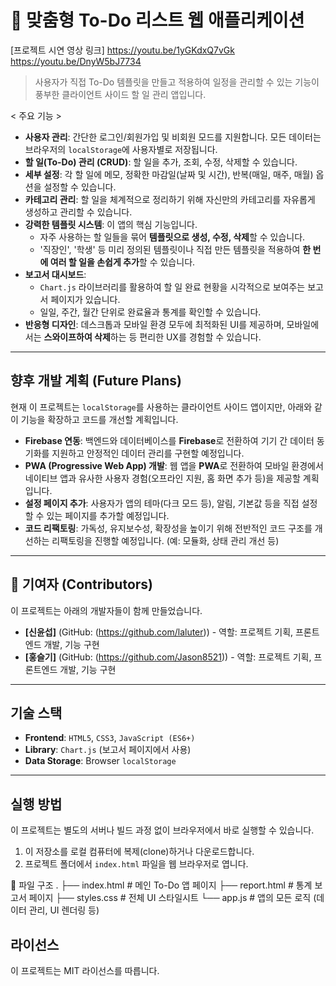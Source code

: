 # 🚀 맞춤형 To-Do 리스트 웹 애플리케이션

[프로젝트 시연 영상 링크]
https://youtu.be/1yGKdxQ7vGk 
https://youtu.be/DnyW5bJ7734 


> 사용자가 직접 To-Do 템플릿을 만들고 적용하여 일정을 관리할 수 있는 기능이 풍부한 클라이언트 사이드 할 일 관리 앱입니다.

< 주요 기능 >

- **사용자 관리**: 간단한 로그인/회원가입 및 비회원 모드를 지원합니다. 모든 데이터는 브라우저의 `localStorage`에 사용자별로 저장됩니다.
- **할 일(To-Do) 관리 (CRUD)**: 할 일을 추가, 조회, 수정, 삭제할 수 있습니다.
- **세부 설정**: 각 할 일에 메모, 정확한 마감일(날짜 및 시간), 반복(매일, 매주, 매월) 옵션을 설정할 수 있습니다.
- **카테고리 관리**: 할 일을 체계적으로 정리하기 위해 자신만의 카테고리를 자유롭게 생성하고 관리할 수 있습니다.
- **강력한 템플릿 시스템**: 이 앱의 핵심 기능입니다.
  - 자주 사용하는 할 일들을 묶어 **템플릿으로 생성, 수정, 삭제**할 수 있습니다.
  - '직장인', '학생' 등 미리 정의된 템플릿이나 직접 만든 템플릿을 적용하여 **한 번에 여러 할 일을 손쉽게 추가**할 수 있습니다.
- **보고서 대시보드**:
  - `Chart.js` 라이브러리를 활용하여 할 일 완료 현황을 시각적으로 보여주는 보고서 페이지가 있습니다.
  - 일일, 주간, 월간 단위로 완료율과 통계를 확인할 수 있습니다.
- **반응형 디자인**: 데스크톱과 모바일 환경 모두에 최적화된 UI를 제공하며, 모바일에서는 **스와이프하여 삭제**하는 등 편리한 UX를 경험할 수 있습니다.

---

## 향후 개발 계획 (Future Plans)

현재 이 프로젝트는 `localStorage`를 사용하는 클라이언트 사이드 앱이지만, 아래와 같이 기능을 확장하고 코드를 개선할 계획입니다.

- **Firebase 연동**: 백엔드와 데이터베이스를 **Firebase**로 전환하여 기기 간 데이터 동기화를 지원하고 안정적인 데이터 관리를 구현할 예정입니다.
- **PWA (Progressive Web App) 개발**: 웹 앱을 **PWA**로 전환하여 모바일 환경에서 네이티브 앱과 유사한 사용자 경험(오프라인 지원, 홈 화면 추가 등)을 제공할 계획입니다.
- **설정 페이지 추가**: 사용자가 앱의 테마(다크 모드 등), 알림, 기본값 등을 직접 설정할 수 있는 페이지를 추가할 예정입니다.
- **코드 리팩토링**: 가독성, 유지보수성, 확장성을 높이기 위해 전반적인 코드 구조를 개선하는 리팩토링을 진행할 예정입니다. (예: 모듈화, 상태 관리 개선 등)

---

## 👥 기여자 (Contributors)

이 프로젝트는 아래의 개발자들이 함께 만들었습니다.

- **[신윤섭]** (GitHub: (https://github.com/laluter)) - 역할: 프로젝트 기획, 프론트엔드 개발, 기능 구현
- **[홍슬기]** (GitHub: (https://github.com/Jason8521)) - 역할: 프로젝트 기획, 프론트엔드 개발, 기능 구현

---

## 기술 스택

- **Frontend**: `HTML5`, `CSS3`, `JavaScript (ES6+)`
- **Library**: `Chart.js` (보고서 페이지에서 사용)
- **Data Storage**: Browser `localStorage`

---

## 실행 방법

이 프로젝트는 별도의 서버나 빌드 과정 없이 브라우저에서 바로 실행할 수 있습니다.

1.  이 저장소를 로컬 컴퓨터에 복제(clone)하거나 다운로드합니다.
2.  프로젝트 폴더에서 `index.html` 파일을 웹 브라우저로 엽니다.

📂 파일 구조
.
├── index.html # 메인 To-Do 앱 페이지
├── report.html # 통계 보고서 페이지
├── styles.css # 전체 UI 스타일시트
└── app.js # 앱의 모든 로직 (데이터 관리, UI 렌더링 등)

## 라이선스
이 프로젝트는 MIT 라이선스를 따릅니다.




